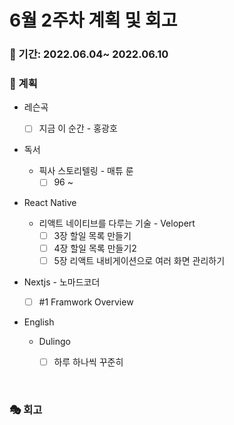# 6월 2주차 계획 및 회고

### 📆 기간: 2022.06.04~ 2022.06.10

### 📑 계획

- 레슨곡

  - [ ] 지금 이 순간 - 홍광호
- 독서
  - 픽사 스토리텔링 - 매튜 룬
    - [ ] 96 ~ 
- React Native
  - 리액트 네이티브를 다루는 기술 - Velopert
    - [ ] 3장 할일 목록 만들기
    - [ ] 4장 할일 목록 만들기2
    - [ ] 5장 리액트 내비게이션으로 여러 화면 관리하기
- Nextjs - 노마드코더
  - [ ] #1 Framwork Overview
- English
  - Dulingo
    - [ ] 하루 하나씩 꾸준히



<br/>

### 🎭 회고

